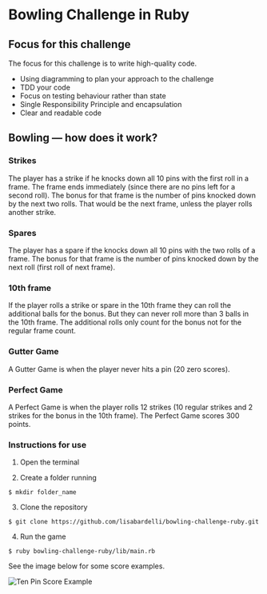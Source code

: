 Bowling Challenge in Ruby
=================

## Focus for this challenge
The focus for this challenge is to write high-quality code.

* Using diagramming to plan your approach to the challenge
* TDD your code
* Focus on testing behaviour rather than state
* Single Responsibility Principle and encapsulation
* Clear and readable code

## Bowling — how does it work?

### Strikes

The player has a strike if he knocks down all 10 pins with the first roll in a frame. The frame ends immediately (since there are no pins left for a second roll). The bonus for that frame is the number of pins knocked down by the next two rolls. That would be the next frame, unless the player rolls another strike.

### Spares

The player has a spare if the knocks down all 10 pins with the two rolls of a frame. The bonus for that frame is the number of pins knocked down by the next roll (first roll of next frame).

### 10th frame

If the player rolls a strike or spare in the 10th frame they can roll the additional balls for the bonus. But they can never roll more than 3 balls in the 10th frame. The additional rolls only count for the bonus not for the regular frame count.


### Gutter Game

A Gutter Game is when the player never hits a pin (20 zero scores).

### Perfect Game

A Perfect Game is when the player rolls 12 strikes (10 regular strikes and 2 strikes for the bonus in the 10th frame). The Perfect Game scores 300 points.


### Instructions for use

1. Open the terminal


2. Create a folder running 
```
$ mkdir folder_name 
```
3. Clone the repository
```
$ git clone https://github.com/lisabardelli/bowling-challenge-ruby.git
```
4. Run the game
```
$ ruby bowling-challenge-ruby/lib/main.rb
```


See the image below for some score examples.


![Ten Pin Score Example](images/example_ten_pin_scoring.png)

